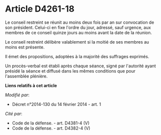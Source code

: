 # Article D4261-18

Le conseil restreint se réunit au moins deux fois par an sur convocation de son président. Celui-ci en fixe l'ordre du jour,
adressé, sauf urgence, aux membres de ce conseil quinze jours au moins avant la date de la réunion. 

Le conseil restreint délibère valablement si la moitié de ses membres au moins est présente. 

Il émet des propositions, adoptées à la majorité des suffrages exprimés. 

Un procès-verbal est établi après chaque séance, signé par l'autorité ayant présidé la séance et diffusé dans les mêmes
conditions que pour l'assemblée plénière.

**Liens relatifs à cet article**

_Modifié par_:

  - Décret n°2014-130 du 14 février 2014 - art. 1

_Cité par_:

  - Code de la défense. - art. D4381-4 (V)
  - Code de la défense. - art. D4382-4 (V)
